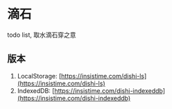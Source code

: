 # 滴石

todo list, 取水滴石穿之意

## 版本

1. LocalStorage: [https://insistime.com/dishi-ls](https://insistime.com/dishi-ls)
2. IndexedDB: [https://insistime.com/dishi-indexeddb](https://insistime.com/dishi-indexeddb)
